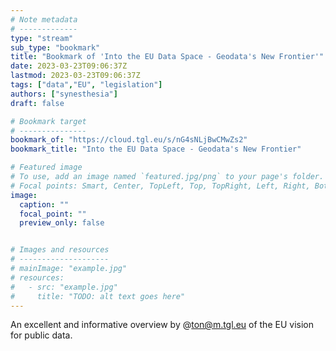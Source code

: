 ```yaml
---
# Note metadata
# -------------
type: "stream"
sub_type: "bookmark"
title: "Bookmark of 'Into the EU Data Space - Geodata's New Frontier'"
date: 2023-03-23T09:06:37Z
lastmod: 2023-03-23T09:06:37Z
tags: ["data","EU", "legislation"]
authors: ["synesthesia"]
draft: false

# Bookmark target
# ---------------
bookmark_of: "https://cloud.tgl.eu/s/nG4sNLjBwCMwZs2"
bookmark_title: "Into the EU Data Space - Geodata's New Frontier"

# Featured image
# To use, add an image named `featured.jpg/png` to your page's folder.
# Focal points: Smart, Center, TopLeft, Top, TopRight, Left, Right, BottomLeft, Bottom, BottomRight.
image:
  caption: ""
  focal_point: ""
  preview_only: false


# Images and resources
# --------------------
# mainImage: "example.jpg"
# resources:
#   - src: "example.jpg"
#     title: "TODO: alt text goes here"
---
```

An excellent and informative overview by @ton@m.tgl.eu of the EU vision for public data.
